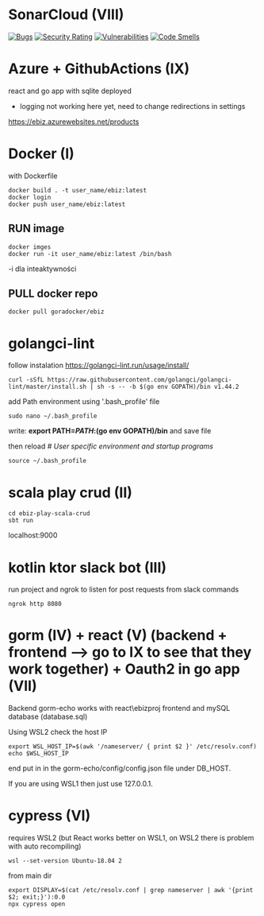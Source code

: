 # SonarCloud (VIII)
[![Bugs](https://sonarcloud.io/api/project_badges/measure?project=VenetianDevil_UJ_E-biznes&metric=bugs)](https://sonarcloud.io/summary/new_code?id=VenetianDevil_UJ_E-biznes)
[![Security Rating](https://sonarcloud.io/api/project_badges/measure?project=VenetianDevil_UJ_E-biznes&metric=security_rating)](https://sonarcloud.io/summary/new_code?id=VenetianDevil_UJ_E-biznes)
[![Vulnerabilities](https://sonarcloud.io/api/project_badges/measure?project=VenetianDevil_UJ_E-biznes&metric=vulnerabilities)](https://sonarcloud.io/summary/new_code?id=VenetianDevil_UJ_E-biznes)
[![Code Smells](https://sonarcloud.io/api/project_badges/measure?project=VenetianDevil_UJ_E-biznes&metric=code_smells)](https://sonarcloud.io/summary/new_code?id=VenetianDevil_UJ_E-biznes)

# Azure + GithubActions (IX)
react and go app with sqlite deployed
+ logging not working here yet, need to change redirections in settings

https://ebiz.azurewebsites.net/products


# Docker (I)
with Dockerfile
```
docker build . -t user_name/ebiz:latest
docker login
docker push user_name/ebiz:latest
```

## RUN image
```
docker imges
docker run -it user_name/ebiz:latest /bin/bash
```
-i dla inteaktywności

## PULL docker repo
```
docker pull goradocker/ebiz
```

# golangci-lint

follow instalation  https://golangci-lint.run/usage/install/

```
curl -sSfL https://raw.githubusercontent.com/golangci/golangci-lint/master/install.sh | sh -s -- -b $(go env GOPATH)/bin v1.44.2
```

add Path environment using '.bash_profile' file
```
sudo nano ~/.bash_profile
```
write: **export PATH=$PATH:$(go env GOPATH)/bin** and save file

then reload *# User specific environment and startup programs*
```
source ~/.bash_profile
```

# scala play crud (II)
```
cd ebiz-play-scala-crud
sbt run
```

localhost:9000


# kotlin ktor slack bot (III)
run project and ngrok to listen for post requests from slack commands

```
ngrok http 8080
```

# gorm (IV) + react (V) (backend + frontend --> go to IX to see that they work together) + Oauth2 in go app (VII)
Backend gorm-echo works with react\ebizproj frontend and mySQL database (database.sql)

Using WSL2 check the host IP
```
export WSL_HOST_IP=$(awk '/nameserver/ { print $2 }' /etc/resolv.conf)
echo $WSL_HOST_IP
```
end put in in the gorm-echo/config/config.json file under DB_HOST.

If you are using WSL1 then just use 127.0.0.1.

# cypress (VI)
requires WSL2 (but React works better on WSL1, on WSL2 there is problem with auto recompiling)
```
wsl --set-version Ubuntu-18.04 2
```

from main dir
```
export DISPLAY=$(cat /etc/resolv.conf | grep nameserver | awk '{print $2; exit;}'):0.0
npx cypress open
```
